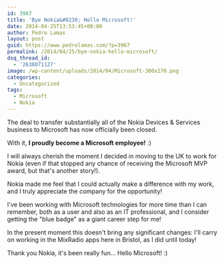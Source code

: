 ```yaml
---
id: 3967
title: 'Bye Nokia&#8230; Hello Microsoft!'
date: 2014-04-25T13:53:45+00:00
author: Pedro Lamas
layout: post
guid: https://www.pedrolamas.com/?p=3967
permalink: /2014/04/25/bye-nokia-hello-microsoft/
dsq_thread_id:
  - '2638071127'
image: /wp-content/uploads/2014/04/Microsoft-300x270.png
categories:
  - Uncategorized
tags:
  - Microsoft
  - Nokia
---
```


The deal to transfer substantially all of the Nokia Devices & Services business to Microsoft has now officially been closed.

With it, **I proudly become a Microsoft employee!** :)

I will always cherish the moment I decided in moving to the UK to work for Nokia (even if that stopped any chance of receiving the Microsoft MVP award, but that's another story!).

Nokia made me feel that I could actually make a difference with my work, and I truly appreciate the company for the opportunity!

I've been working with Microsoft technologies for more time than I can remember, both as a user and also as an IT professional, and I consider getting the "blue badge" as a giant career step for me!

In the present moment this doesn't bring any significant changes: I'll carry on working in the MixRadio apps here in Bristol, as I did until today!

Thank you Nokia, it's been really fun... Hello Microsoft! :)
